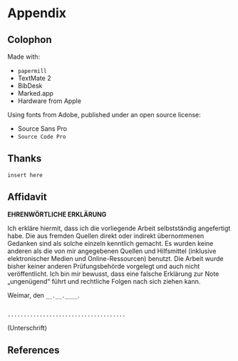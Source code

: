 # Appendix

## Colophon


Made with:

- `papermill`
- TextMate 2
- BibDesk
- Marked.app
- Hardware from Apple

Using fonts from Adobe, published under an open source license:

- Source Sans Pro
- `Source Code Pro`


## Thanks

`insert here`


## Affidavit

**EHRENWÖRTLICHE ERKLÄRUNG**

Ich erkläre hiermit, dass ich die vorliegende Arbeit selbstständig angefertigt habe. 
Die aus fremden Quellen direkt oder indirekt übernommenen Gedanken sind als solche einzeln kenntlich gemacht. 
Es wurden keine anderen als die von mir angegebenen Quellen und Hilfsmittel (inklusive elektronischer Medien und Online-Ressourcen) benutzt.
Die Arbeit wurde bisher keiner anderen Prüfungsbehörde vorgelegt und auch nicht veröffentlicht.
Ich bin mir bewusst, dass eine falsche Erklärung zur Note „ungenügend“ führt und rechtliche Folgen nach sich ziehen kann.

Weimar, den `__.__.____`.

```

.....................................
```

(Unterschrift)

## References

<!-- inserted on output -->